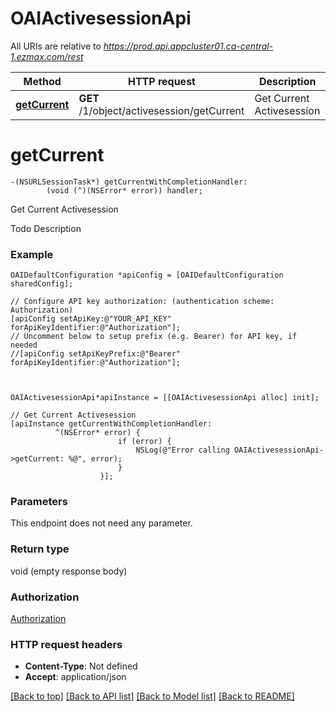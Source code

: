 # OAIActivesessionApi

All URIs are relative to *https://prod.api.appcluster01.ca-central-1.ezmax.com/rest*

Method | HTTP request | Description
------------- | ------------- | -------------
[**getCurrent**](OAIActivesessionApi.md#getcurrent) | **GET** /1/object/activesession/getCurrent | Get Current Activesession


# **getCurrent**
```objc
-(NSURLSessionTask*) getCurrentWithCompletionHandler: 
        (void (^)(NSError* error)) handler;
```

Get Current Activesession

Todo Description

### Example 
```objc
OAIDefaultConfiguration *apiConfig = [OAIDefaultConfiguration sharedConfig];

// Configure API key authorization: (authentication scheme: Authorization)
[apiConfig setApiKey:@"YOUR_API_KEY" forApiKeyIdentifier:@"Authorization"];
// Uncomment below to setup prefix (e.g. Bearer) for API key, if needed
//[apiConfig setApiKeyPrefix:@"Bearer" forApiKeyIdentifier:@"Authorization"];



OAIActivesessionApi*apiInstance = [[OAIActivesessionApi alloc] init];

// Get Current Activesession
[apiInstance getCurrentWithCompletionHandler: 
          ^(NSError* error) {
                        if (error) {
                            NSLog(@"Error calling OAIActivesessionApi->getCurrent: %@", error);
                        }
                    }];
```

### Parameters
This endpoint does not need any parameter.

### Return type

void (empty response body)

### Authorization

[Authorization](../README.md#Authorization)

### HTTP request headers

 - **Content-Type**: Not defined
 - **Accept**: application/json

[[Back to top]](#) [[Back to API list]](../README.md#documentation-for-api-endpoints) [[Back to Model list]](../README.md#documentation-for-models) [[Back to README]](../README.md)

